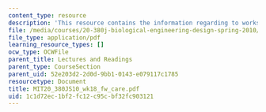 ```yaml
---
content_type: resource
description: 'This resource contains the information regarding to workshop: drug carriers.'
file: /media/courses/20-380j-biological-engineering-design-spring-2010/1c1d72ec1bf2fc12c95cbf32fc903121_MIT20_380JS10_wk18_fw_care.pdf
file_type: application/pdf
learning_resource_types: []
ocw_type: OCWFile
parent_title: Lectures and Readings
parent_type: CourseSection
parent_uid: 52e203d2-2d0d-9bb1-0143-e079117c1785
resourcetype: Document
title: MIT20_380JS10_wk18_fw_care.pdf
uid: 1c1d72ec-1bf2-fc12-c95c-bf32fc903121
---
```

